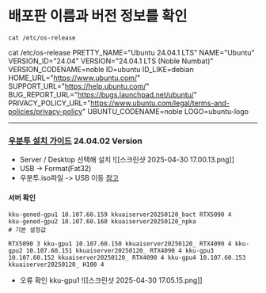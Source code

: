 # 배포판 이름과 버전 정보를 확인  
```
cat /etc/os-release
```

cat /etc/os-release
PRETTY_NAME="Ubuntu 24.04.1 LTS"
NAME="Ubuntu"
VERSION_ID="24.04"
VERSION="24.04.1 LTS (Noble Numbat)"
VERSION_CODENAME=noble
ID=ubuntu
ID_LIKE=debian
HOME_URL="https://www.ubuntu.com/"
SUPPORT_URL="https://help.ubuntu.com/"
BUG_REPORT_URL="https://bugs.launchpad.net/ubuntu/"
PRIVACY_POLICY_URL="https://www.ubuntu.com/legal/terms-and-policies/privacy-policy"
UBUNTU_CODENAME=noble
LOGO=ubuntu-logo

---
### [우분투 설치 가이드](https://junorionblog.co.kr/ubuntu-24-04-lts-server-%EC%84%A4%EC%B9%98-%EA%B0%80%EC%9D%B4%EB%93%9C/) 24.04.02 Version
- Server / Desktop 선택해 설치
![[스크린샷 2025-04-30 17.00.13.png]]
- USB -> Format(Fat32)
- 우분투.iso파일 -> USB 이동 [참고](https://junorionblog.co.kr/balena-etcher%eb%a1%9c-%eb%b6%80%ed%8c%85-%ea%b0%80%eb%8a%a5%ed%95%9c-usb-%eb%93%9c%eb%9d%bc%ec%9d%b4%eb%b8%8c-%eb%a7%8c%eb%93%a4%ea%b8%b0/)

#### 서버 확인 
```
kku-gened-gpu1 10.107.60.159 kkuaiserver20250120_bact RTX5090 4 
kku-gened-gpu2 10.107.60.160 kkuaiserver20250120_npka 
# 기본 설정값

RTX5090 3 kku-gpu1 10.107.60.150 kkuaiserver20250120_ RTX4090 4 kku-gpu2 10.107.60.151 kkuaiserver20250120_ RTX4090 4 kku-gpu3 10.107.60.152 kkuaiserver20250120_ RTX4090 4 kku-gpu4 10.107.60.153 kkuaiserver20250120_ H100 4
```



- 오류 확인 kku-gpu1 
![[스크린샷 2025-04-30 17.05.15.png]]